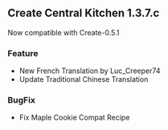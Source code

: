 ## Create Central Kitchen 1.3.7.c

Now compatible with Create-0.5.1

### Feature
- New French Translation by Luc_Creeper74
- Update Traditional Chinese Translation

### BugFix
- Fix Maple Cookie Compat Recipe
